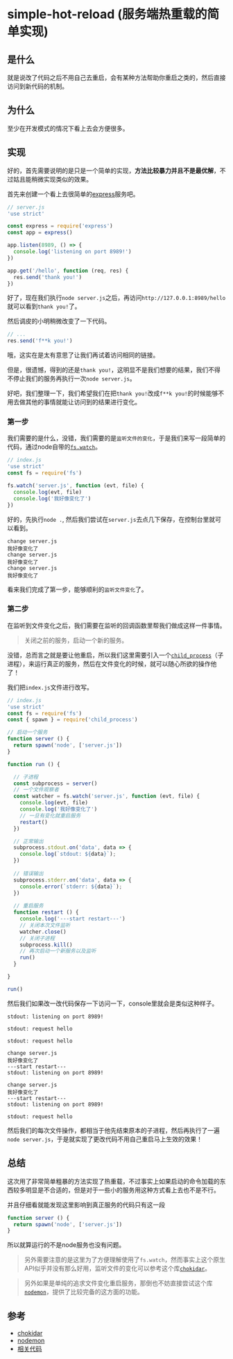 # simple-hot-reload (服务端热重载的简单实现)

## 是什么

就是说改了代码之后不用自己去重启，会有某种方法帮助你重启之类的，然后直接访问到新代码的机制。

## 为什么

至少在开发模式的情况下看上去会方便很多。

## 实现

好的，首先需要说明的是只是一个简单的实现，**方法比较暴力并且不是最优解**，不过姑且能稍微实现类似的效果。

首先来创建一个看上去很简单的[express](http://expressjs.com/)服务吧。

```js
// server.js
'use strict'

const express = require('express')
const app = express()

app.listen(8989, () => {
  console.log('listening on port 8989!')
})

app.get('/hello', function (req, res) {
  res.send('thank you!')
})
```

好了，现在我们执行`node server.js`之后，再访问`http://127.0.0.1:8989/hello`就可以看到`thank you!`了。

然后调皮的小明稍微改变了一下代码。

```js
// ...
res.send('f**k you!')
```

哦，这实在是太有意思了让我们再试着访问相同的链接。

但是，很遗憾，得到的还是`thank you!`，这明显不是我们想要的结果，我们不得不停止我们的服务再执行一次`node server.js`。

好吧，我们整理一下，我们希望我们在把`thank you!`改成`f**k you!`的时候能够不用去做其他的事情就能让访问到的结果进行变化。

### 第一步

我们需要的是什么，没错，我们需要的是`监听文件的变化`，于是我们来写一段简单的代码，通过node自带的[`fs.watch`](https://nodejs.org/api/fs.html#fs_fs_watch_filename_options_listener)。

```js
// index.js
'use strict'
const fs = require('fs')

fs.watch('server.js', function (evt, file) {
  console.log(evt, file)
  console.log('我好像变化了')
})
```

好的，先执行`node .`, 然后我们尝试在`server.js`去点几下保存，在控制台里就可以看到。

```
change server.js
我好像变化了
change server.js
我好像变化了
change server.js
我好像变化了
```

看来我们完成了第一步，能够顺利的`监听文件变化`了。

### 第二步

在监听到文件变化之后，我们需要在监听的回调函数里帮我们做成这样一件事情。

> 关闭之前的服务，启动一个新的服务。

没错，总而言之就是要让他重启，所以我们这里需要引入一个[`child_process`](https://nodejs.org/api/child_process.html)（子进程），来运行真正的服务，然后在文件变化的时候，就可以随心所欲的操作他了！

我们把`index.js`文件进行改写。

```js
// index.js
'use strict'
const fs = require('fs')
const { spawn } = require('child_process')

// 启动一个服务
function server () {
  return spawn('node', ['server.js'])
}

function run () {

  // 子进程
  const subprocess = server()
  // 一个文件观察者
  const watcher = fs.watch('server.js', function (evt, file) {
    console.log(evt, file)
    console.log('我好像变化了')
    // 一旦有变化就重启服务
    restart()
  })

  // 正常输出
  subprocess.stdout.on('data', data => {
    console.log(`stdout: ${data}`);
  })
  
  // 错误输出
  subprocess.stderr.on('data', data => {
    console.error(`stderr: ${data}`);
  })
  
  // 重启服务
  function restart () {
    console.log('---start restart---')
    // 关闭本次文件监听
    watcher.close()
    // 关闭子进程
    subprocess.kill()
    // 再次启动一个新服务以及监听
    run()
  }

}

run()
```

然后我们如果改一改代码保存一下访问一下，console里就会是类似这种样子。


```
stdout: listening on port 8989!

stdout: request hello

stdout: request hello

change server.js
我好像变化了
---start restart---
stdout: listening on port 8989!

change server.js
我好像变化了
---start restart---
stdout: listening on port 8989!

stdout: request hello
```

然后我们的每次文件操作，都相当于他先结束原本的子进程，然后再执行了一遍`node server.js`，于是就实现了更改代码不用自己重启马上生效的效果！

## 总结

这次用了非常简单粗暴的方法实现了热重载，不过事实上如果启动的命令加载的东西较多明显是不合适的，但是对于一些小的服务用这种方式看上去也不是不行。

并且仔细看就能发现这里影响到真正服务的代码只有这一段

```js
function server () {
  return spawn('node', ['server.js'])
}
```

所以就算运行的不是node服务也没有问题。

> 另外需要注意的是这里为了方便理解使用了`fs.watch`，然而事实上这个原生API似乎并没有那么好用，监听文件的变化可以参考这个库[`chokidar`](https://www.npmjs.com/package/chokidar)。

> 另外如果是单纯的追求文件变化重启服务，那倒也不妨直接尝试这个库[`nodemon`](https://www.npmjs.com/package/nodemon)，提供了比较完备的这方面的功能。

## 参考

- [chokidar](https://www.npmjs.com/package/chokidar)
- [nodemon](https://www.npmjs.com/package/nodemon)
- [相关代码](../../code/Node.js/simple-hot-reload)
